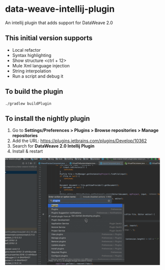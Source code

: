 # data-weave-intellij-plugin
An intellij plugin that adds support for DataWeave 2.0 

## This initial version supports

* Local refactor
* Syntax highlighting
* Show structure <ctrl + 12>
* Mule Xml language injection
* String interpolation
* Run a script and debug it

## To build the plugin
```
./gradlew buildPlugin
```

## To install the nightly plugin

1. Go to **Settings/Preferences > Plugins > Browse repositories > Manage repositories**
2. Add the URL: https://plugins.jetbrains.com/plugins/Develop/10362
3. Search for **DataWeave 2.0 Intellij Plugin**
4. Install & restart

![](screenshots/how-to-install-nightly.gif)
